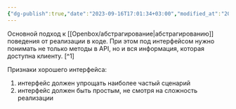 ```yaml
---
{"dg-publish":true,"date":"2023-09-16T17:01:34+03:00","modified_at":"2023-09-16T17:05:53+03:00","dg-path":"/интерфейс.md","permalink":"/interfejs/","dgPassFrontmatter":true}
---
```



Основной подход к [[Openbox/абстрагирование|абстрагированию]] поведения от реализации в коде. При этом под интерфейсом нужно понимать не только методы в API, но и вся информация, которая доступна клиенту. [^1]

Признаки хорошего интерфейса:
1. интерфейс должен упрощать наиболее частый сценарий
2. интерфейс должен быть простым, не смотря на сложность реализации

[1]: [[Openbox/quotes/202309100945|202309100945]]
